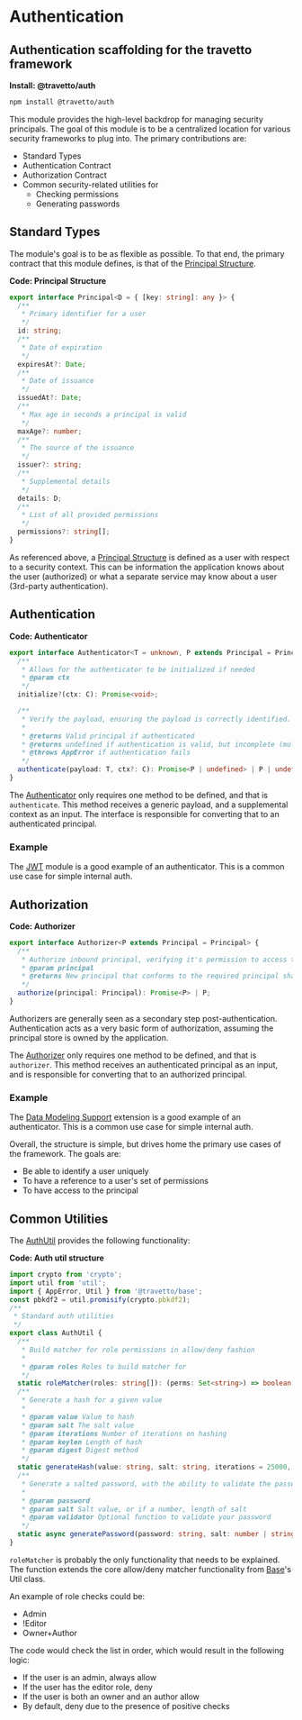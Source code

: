 <!-- This file was generated by @travetto/doc and should not be modified directly -->
<!-- Please modify https://github.com/travetto/travetto/tree/main/module/auth/README.ts and execute "npx trv doc" to rebuild -->
# Authentication
## Authentication scaffolding for the travetto framework

**Install: @travetto/auth**
```bash
npm install @travetto/auth
```

This module provides the high-level backdrop for managing security principals.  The goal of this module is to be a centralized location for various security frameworks to plug into.  The primary contributions are:

   
   *  Standard Types
   *  Authentication Contract
   *  Authorization Contract
   *  Common security-related utilities for    
      *  Checking permissions
      *  Generating passwords

## Standard Types
The module's goal is to be as flexible as possible.  To that end, the primary contract that this module defines, is that of the [Principal Structure](https://github.com/travetto/travetto/tree/main/module/auth/src/types/principal.ts#L8).

**Code: Principal Structure**
```typescript
export interface Principal<D = { [key: string]: any }> {
  /**
   * Primary identifier for a user
   */
  id: string;
  /**
   * Date of expiration
   */
  expiresAt?: Date;
  /**
   * Date of issuance
   */
  issuedAt?: Date;
  /**
   * Max age in seconds a principal is valid
   */
  maxAge?: number;
  /**
   * The source of the issuance
   */
  issuer?: string;
  /**
   * Supplemental details
   */
  details: D;
  /**
   * List of all provided permissions
   */
  permissions?: string[];
}
```

As referenced above, a [Principal Structure](https://github.com/travetto/travetto/tree/main/module/auth/src/types/principal.ts#L8) is defined as a user with respect to a security context. This can be information the application knows about the user (authorized) or what a separate service may know about a user (3rd-party authentication).

## Authentication

**Code: Authenticator**
```typescript
export interface Authenticator<T = unknown, P extends Principal = Principal, C = unknown> {
  /**
   * Allows for the authenticator to be initialized if needed
   * @param ctx
   */
  initialize?(ctx: C): Promise<void>;

  /**
   * Verify the payload, ensuring the payload is correctly identified.
   *
   * @returns Valid principal if authenticated
   * @returns undefined if authentication is valid, but incomplete (multi-step)
   * @throws AppError if authentication fails
   */
  authenticate(payload: T, ctx?: C): Promise<P | undefined> | P | undefined;
}
```

The [Authenticator](https://github.com/travetto/travetto/tree/main/module/auth/src/types/authenticator.ts#L8) only requires one method to be defined, and that is `authenticate`. This method receives a generic payload, and a supplemental context as an input. The interface is responsible for converting that to an authenticated principal.

### Example
The [JWT](module/jwt#readme "JSON Web Token implementation") module is a good example of an authenticator. This is a common use case for simple internal auth.

## Authorization

**Code: Authorizer**
```typescript
export interface Authorizer<P extends Principal = Principal> {
  /**
   * Authorize inbound principal, verifying it's permission to access the system.
   * @param principal
   * @returns New principal that conforms to the required principal shape
   */
  authorize(principal: Principal): Promise<P> | P;
}
```

Authorizers are generally seen as a secondary step post-authentication. Authentication acts as a very basic form of authorization, assuming the principal store is owned by the application.

The [Authorizer](https://github.com/travetto/travetto/tree/main/module/auth/src/types/authorizer.ts#L8) only requires one method to be defined, and that is `authorizer`. This method receives an authenticated principal as an input, and is responsible for converting that to an authorized principal.

### Example
The [Data Modeling Support](module/model#readme "Datastore abstraction for core operations.") extension is a good example of an authenticator. This is a common use case for simple internal auth.

Overall, the structure is simple, but drives home the primary use cases of the framework. The goals are:
   
   *  Be able to identify a user uniquely
   *  To have a reference to a user's set of permissions
   *  To have access to the principal

## Common Utilities
The [AuthUtil](https://github.com/travetto/travetto/tree/main/module/auth/src/util.ts#L11) provides the following functionality:

**Code: Auth util structure**
```typescript
import crypto from 'crypto';
import util from 'util';
import { AppError, Util } from '@travetto/base';
const pbkdf2 = util.promisify(crypto.pbkdf2);
/**
 * Standard auth utilities
 */
export class AuthUtil {
  /**
   * Build matcher for role permissions in allow/deny fashion
   *
   * @param roles Roles to build matcher for
   */
  static roleMatcher(roles: string[]): (perms: Set<string>) => boolean ;
  /**
   * Generate a hash for a given value
   *
   * @param value Value to hash
   * @param salt The salt value
   * @param iterations Number of iterations on hashing
   * @param keylen Length of hash
   * @param digest Digest method
   */
  static generateHash(value: string, salt: string, iterations = 25000, keylen = 256, digest = 'sha256'): Promise<string> ;
  /**
   * Generate a salted password, with the ability to validate the password
   *
   * @param password
   * @param salt Salt value, or if a number, length of salt
   * @param validator Optional function to validate your password
   */
  static async generatePassword(password: string, salt: number | string = 32): Promise<{ salt: string, hash: string }> ;
}
```

`roleMatcher` is probably the only functionality that needs to be explained.  The function extends the core allow/deny matcher functionality from [Base](module/base#readme "Environment config and common utilities for travetto applications.")'s Util class.  

An example of role checks could be:

   
   *  Admin
   *  !Editor
   *  Owner+Author

The code would check the list in order, which would result in the following logic:
   
   *  If the user is an admin, always allow
   *  If the user has the editor role, deny
   *  If the user is both an owner and an author allow
   *  By default, deny due to the presence of positive checks
